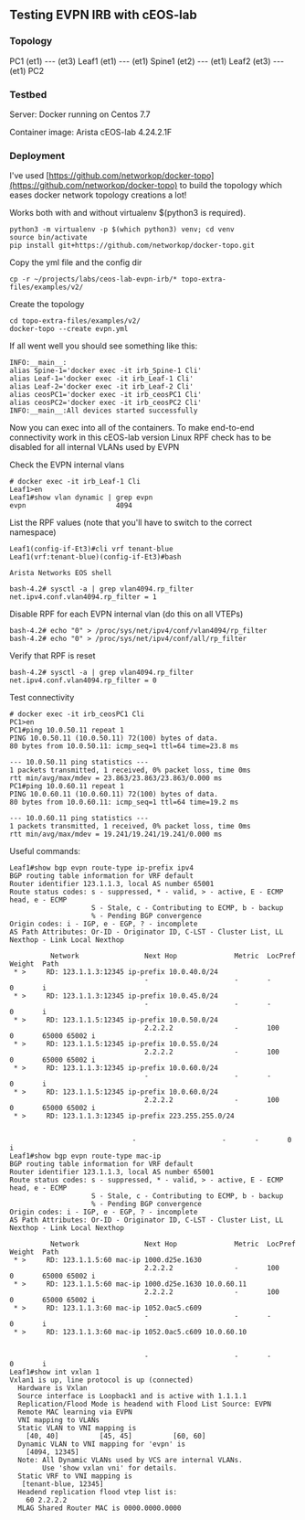## Testing EVPN IRB with cEOS-lab

### Topology

PC1 (et1) --- (et3) Leaf1 (et1) --- (et1) Spine1 (et2) --- (et1) Leaf2 (et3) --- (et1) PC2

### Testbed

Server: Docker running on Centos 7.7

Container image: Arista cEOS-lab 4.24.2.1F

### Deployment

I've used [https://github.com/networkop/docker-topo](https://github.com/networkop/docker-topo) to build the topology which eases 
docker network topology creations a lot!

Works both with and without virtualenv $(python3 is required).

```
python3 -m virtualenv -p $(which python3) venv; cd venv
source bin/activate
pip install git+https://github.com/networkop/docker-topo.git
```

Copy the yml file and the config dir

`cp -r ~/projects/labs/ceos-lab-evpn-irb/* topo-extra-files/examples/v2/`

Create the topology

```
cd topo-extra-files/examples/v2/
docker-topo --create evpn.yml
```

If all went well you should see something like this:

```
INFO:__main__:
alias Spine-1='docker exec -it irb_Spine-1 Cli'
alias Leaf-1='docker exec -it irb_Leaf-1 Cli'
alias Leaf-2='docker exec -it irb_Leaf-2 Cli'
alias ceosPC1='docker exec -it irb_ceosPC1 Cli'
alias ceosPC2='docker exec -it irb_ceosPC2 Cli'
INFO:__main__:All devices started successfully
```

Now you can exec into all of the containers. To make end-to-end connectivity work in this cEOS-lab version Linux RPF check has to be disabled 
for all internal VLANs used by EVPN

Check the EVPN internal vlans

```
# docker exec -it irb_Leaf-1 Cli
Leaf1>en
Leaf1#show vlan dynamic | grep evpn
evpn                      4094
```

List the RPF values (note that you'll have to switch to the correct namespace)

```
Leaf1(config-if-Et3)#cli vrf tenant-blue
Leaf1(vrf:tenant-blue)(config-if-Et3)#bash

Arista Networks EOS shell

bash-4.2# sysctl -a | grep vlan4094.rp_filter
net.ipv4.conf.vlan4094.rp_filter = 1
```

Disable RPF for each EVPN internal vlan (do this on all VTEPs)

```
bash-4.2# echo "0" > /proc/sys/net/ipv4/conf/vlan4094/rp_filter
bash-4.2# echo "0" > /proc/sys/net/ipv4/conf/all/rp_filter
```

Verify that RPF is reset

```
bash-4.2# sysctl -a | grep vlan4094.rp_filter
net.ipv4.conf.vlan4094.rp_filter = 0
```

Test connectivity

```
# docker exec -it irb_ceosPC1 Cli
PC1>en
PC1#ping 10.0.50.11 repeat 1
PING 10.0.50.11 (10.0.50.11) 72(100) bytes of data.
80 bytes from 10.0.50.11: icmp_seq=1 ttl=64 time=23.8 ms

--- 10.0.50.11 ping statistics ---
1 packets transmitted, 1 received, 0% packet loss, time 0ms
rtt min/avg/max/mdev = 23.863/23.863/23.863/0.000 ms
PC1#ping 10.0.60.11 repeat 1
PING 10.0.60.11 (10.0.60.11) 72(100) bytes of data.
80 bytes from 10.0.60.11: icmp_seq=1 ttl=64 time=19.2 ms

--- 10.0.60.11 ping statistics ---
1 packets transmitted, 1 received, 0% packet loss, time 0ms
rtt min/avg/max/mdev = 19.241/19.241/19.241/0.000 ms
```

Useful commands:

```
Leaf1#show bgp evpn route-type ip-prefix ipv4
BGP routing table information for VRF default
Router identifier 123.1.1.3, local AS number 65001
Route status codes: s - suppressed, * - valid, > - active, E - ECMP head, e - ECMP
                    S - Stale, c - Contributing to ECMP, b - backup
                    % - Pending BGP convergence
Origin codes: i - IGP, e - EGP, ? - incomplete
AS Path Attributes: Or-ID - Originator ID, C-LST - Cluster List, LL Nexthop - Link Local Nexthop

          Network                Next Hop              Metric  LocPref Weight  Path
 * >     RD: 123.1.1.3:12345 ip-prefix 10.0.40.0/24
                                 -                     -       -       0       i
 * >     RD: 123.1.1.3:12345 ip-prefix 10.0.45.0/24
                                 -                     -       -       0       i
 * >     RD: 123.1.1.5:12345 ip-prefix 10.0.50.0/24
                                 2.2.2.2               -       100     0       65000 65002 i
 * >     RD: 123.1.1.5:12345 ip-prefix 10.0.55.0/24
                                 2.2.2.2               -       100     0       65000 65002 i
 * >     RD: 123.1.1.3:12345 ip-prefix 10.0.60.0/24
                                 -                     -       -       0       i
 * >     RD: 123.1.1.5:12345 ip-prefix 10.0.60.0/24
                                 2.2.2.2               -       100     0       65000 65002 i
 * >     RD: 123.1.1.3:12345 ip-prefix 223.255.255.0/24
   

                              -                     -       -       0       i
Leaf1#show bgp evpn route-type mac-ip
BGP routing table information for VRF default
Router identifier 123.1.1.3, local AS number 65001
Route status codes: s - suppressed, * - valid, > - active, E - ECMP head, e - ECMP
                    S - Stale, c - Contributing to ECMP, b - backup
                    % - Pending BGP convergence
Origin codes: i - IGP, e - EGP, ? - incomplete
AS Path Attributes: Or-ID - Originator ID, C-LST - Cluster List, LL Nexthop - Link Local Nexthop

          Network                Next Hop              Metric  LocPref Weight  Path
 * >     RD: 123.1.1.5:60 mac-ip 1000.d25e.1630
                                 2.2.2.2               -       100     0       65000 65002 i
 * >     RD: 123.1.1.5:60 mac-ip 1000.d25e.1630 10.0.60.11
                                 2.2.2.2               -       100     0       65000 65002 i
 * >     RD: 123.1.1.3:60 mac-ip 1052.0ac5.c609
                                 -                     -       -       0       i
 * >     RD: 123.1.1.3:60 mac-ip 1052.0ac5.c609 10.0.60.10


                                 -                     -       -       0       i
Leaf1#show int vxlan 1
Vxlan1 is up, line protocol is up (connected)
  Hardware is Vxlan
  Source interface is Loopback1 and is active with 1.1.1.1
  Replication/Flood Mode is headend with Flood List Source: EVPN
  Remote MAC learning via EVPN
  VNI mapping to VLANs
  Static VLAN to VNI mapping is
    [40, 40]          [45, 45]          [60, 60]
  Dynamic VLAN to VNI mapping for 'evpn' is
    [4094, 12345]
  Note: All Dynamic VLANs used by VCS are internal VLANs.
        Use 'show vxlan vni' for details.
  Static VRF to VNI mapping is
   [tenant-blue, 12345]
  Headend replication flood vtep list is:
    60 2.2.2.2
  MLAG Shared Router MAC is 0000.0000.0000
```

